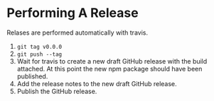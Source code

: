 # Performing A Release
Relases are performed automatically with travis.

1. `git tag v0.0.0`
2. `git push --tag`
3. Wait for travis to create a new draft GitHub release with the build attached. At this point the new npm package should have been published.
4. Add the release notes to the new draft GitHub release.
5. Publish the GitHub release.
